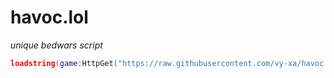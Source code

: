 # havoc.lol

*unique bedwars script*

```lua
loadstring(game:HttpGet("https://raw.githubusercontent.com/vy-xa/havoc.lol/main/script.lua")()
```
